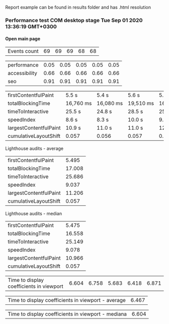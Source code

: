 Report example can be found in results folder and has .html resolution


<html lang="en" dir="ltr">
<head>
<meta charset="utf-8">


<link rel="stylesheet" href="../test-data/report.css">


</head>
<body>
<h3>Performance test COM desktop stage Tue Sep 01 2020 13:36:19 GMT+0300</h3>

<h4>Open main page</h4>

<table>
    <tr>
        <td>Events count</td>
        <td>69</td>
        <td>69</td>
        <td>69</td>
        <td>68</td>
        <td>68</td>
    </tr>
</table>
<table>
    <tr>
        <td>performance</td>
        <td>0.05</td>
        <td>0.05</td>
        <td>0.05</td>
        <td>0.05</td>
        <td>0.05</td>
    </tr>
    <tr>
        <td>accessibility</td>
        <td>0.66</td>
        <td>0.66</td>
        <td>0.66</td>
        <td>0.66</td>
        <td>0.66</td>
    </tr>
    <tr>
        <td>seo</td>
        <td>0.91</td>
        <td>0.91</td>
        <td>0.91</td>
        <td>0.91</td>
        <td>0.91</td>
    </tr>
</table>
<table>
    <tr>
        <td>firstContentfulPaint</td>
        <td>5.5 s</td>
        <td>5.4 s</td>
        <td>5.6 s</td>
        <td>5.5 s</td>
        <td>5.5 s</td>
    </tr>
    <tr>
        <td>totalBlockingTime</td>
        <td>16,760 ms</td>
        <td>16,080 ms</td>
        <td>19,510 ms</td>
        <td>16,560 ms</td>
        <td>16,130 ms</td>
    </tr>
    <tr>
        <td>timeToInteractive</td>
        <td>25.5 s</td>
        <td>24.8 s</td>
        <td>28.5 s</td>
        <td>25.1 s</td>
        <td>24.5 s</td>
    </tr>
    <tr>
        <td>speedIndex</td>
        <td>8.6 s</td>
        <td>8.3 s</td>
        <td>10.0 s</td>
        <td>9.1 s</td>
        <td>9.1 s</td>
    </tr>
    <tr>
        <td>largestContentfulPaint</td>
        <td>10.9 s</td>
        <td>11.0 s</td>
        <td>11.0 s</td>
        <td>12.7 s</td>
        <td>10.5 s</td>
    </tr>
    <tr>
        <td>cumulativeLayoutShift</td>
        <td>0.057</td>
        <td>0.056</td>
        <td>0.057</td>
        <td>0.057</td>
        <td>0.057</td>
    </tr>
</table>

<p>Lighthouse audits - average</p>
<table>
    <tr>
        <td>firstContentfulPaint</td>
        <td>5.495</td>
    </tr>
    <tr>
        <td>totalBlockingTime</td>
        <td>17.008</td>
    </tr>
    <tr>
        <td>timeToInteractive</td>
        <td>25.686</td>
    </tr>
    <tr>
        <td>speedIndex</td>
        <td>9.037</td>
    </tr>
    <tr>
        <td>largestContentfulPaint</td>
        <td>11.206</td>
    </tr>
    <tr>
        <td>cumulativeLayoutShift</td>
        <td>0.057</td>
    </tr>
</table>

<p>Lighthouse audits - median</p>
<table>
    <tr>
        <td>firstContentfulPaint</td>
        <td>5.475</td>
    </tr>
    <tr>
        <td>totalBlockingTime</td>
        <td>16.558</td>
    </tr>
    <tr>
        <td>timeToInteractive</td>
        <td>25.149</td>
    </tr>
    <tr>
        <td>speedIndex</td>
        <td>9.078</td>
    </tr>
    <tr>
        <td>largestContentfulPaint</td>
        <td>10.966</td>
    </tr>
    <tr>
        <td>cumulativeLayoutShift</td>
        <td>0.057</td>
    </tr>
</table><table>
    <tr>
        <td>Time to display coefficients in viewport</td>
        <td>6.604</td>
        <td>6.758</td>
        <td>5.683</td>
        <td>6.418</td>
        <td>6.871</td>
    </tr>
</table>
<table>
    <tr>
        <td>Time to display coefficients in viewport - average</td>
        <td>6.467</td>
    </tr>
</table>
<table>
    <tr>
        <td>Time to display coefficients in viewport - mediana</td>
        <td>6.604</td>
    </tr>
</table>
</body>
</html>
